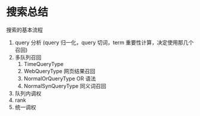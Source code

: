 # 搜索总结

搜索的基本流程

1. query 分析 (query 归一化，query 切词，term 重要性计算，决定使用那几个召回)
1. 多队列召回
    1. TimeQueryType
    1. WebQueryType 网页结果召回
    1. NormalOrQueryType OR 语法
    1. NormalSynQueryType 同义词召回
1. 队列内调权
1. rank
1. 统一调权
